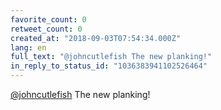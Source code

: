 ```yaml
---
favorite_count: 0
retweet_count: 0
created_at: "2018-09-03T07:54:34.000Z"
lang: en
full_text: "@johncutlefish The new planking!"
in_reply_to_status_id: "1036383941102526464"
---
```


[@johncutlefish](https://twitter.com/johncutlefish) The new planking!
